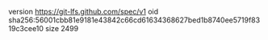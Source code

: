 version https://git-lfs.github.com/spec/v1
oid sha256:56001cbb81e9181e43842c66cd61634368627bed1b8740ee5719f8319c3cee10
size 2499
